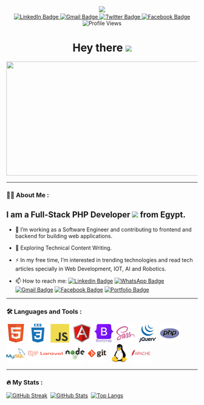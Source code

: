 <div id="header" align="center">
  <img src="https://media.giphy.com/media/jdPMeyv9rn0hZHh8n9/giphy.gif" width="300"/>
</div>

<div id="badges" align="center">
  <a href="https://www.linkedin.com/in/ahmedhafez247/">
    <img src="https://img.shields.io/badge/LinkedIn-blue?style=for-the-badge&logo=linkedin&logoColor=white" alt="LinkedIn Badge"/>
  </a>
  <a href="https://mail.google.com/mail/?view=cm&fs=1&to=ahmedhafezoffic@gmail.com">
    <img src="https://img.shields.io/badge/Gmail-D14836?style=for-the-badge&logo=gmail&logoColor=white" alt="Gmail Badge"/>
  </a>
  <a href="https://twitter.com/AhmedHa77264814">
    <img src="https://img.shields.io/badge/Twitter-blue?style=for-the-badge&logo=twitter&logoColor=white" alt="Twitter Badge"/>
  </a>
  <a href="https://www.facebook.com/profile.php?id=100005116839262">
    <img src="https://img.shields.io/badge/Facebook-1877F2?style=for-the-badge&logo=facebook&logoColor=white" alt="Facebook Badge"/>
  </a>
</div>
<div align="center">
   <img src="https://komarev.com/ghpvc/?username=AhmedHafez7-Eng&style=flat-square&color=blue" alt="Profile Views" />
</div>

<h1 align="center">
  Hey there
  <img src="https://media.giphy.com/media/hvRJCLFzcasrR4ia7z/giphy.gif" width="30px"/>
</h1>

<!---
================ About Me Section ====================
--->

<div align="center">
  <img src="https://media.giphy.com/media/f3iwJFOVOwuy7K6FFw/giphy.gif" width="600" height="300"/>
</div>

---

### :man_technologist: About Me :
## I am a Full-Stack PHP Developer <img src="https://media.giphy.com/media/WUlplcMpOCEmTGBtBW/giphy.gif" width="30"> from Egypt.

- :telescope: I’m working as a Software Engineer and contributing to frontend and backend for building web applications.

- :seedling: Exploring Technical Content Writing.

- :zap: In my free time, I’m interested in trending technologies and read tech articles specially in Web Development, IOT, AI and Robotics.

- :mailbox: How to reach me:  [![Linkedin Badge](https://img.shields.io/badge/-LinkedIn-blue?style=flat&logo=Linkedin&logoColor=white)](https://www.linkedin.com/in/ahmedhafez247/)
[![WhatsApp Badge](https://img.shields.io/badge/-WhatsApp-green?style=flat&logo=WhatsApp&logoColor=white)](https://wa.me/+201010495597)
[![Gmail Badge](https://img.shields.io/badge/-Gmail-red?style=flat&logo=Gmail&logoColor=white)](https://mail.google.com/mail/?view=cm&fs=1&to=ahmedhafezoffic@gmail.com)
[![Facebook Badge](https://img.shields.io/badge/-Facebook-blue?style=flat&logo=Facebook&logoColor=white)](https://www.facebook.com/profile.php?id=100005116839262)
[![Portfolio Badge](https://img.shields.io/badge/-Portfolio-gold?style=flat&logo=Worldwide&logoColor=white)](https://ahmedhafezoffic.netlify.app/)


<!---
================ Languages & Tools Section ====================
--->

---

### :hammer_and_wrench: Languages and Tools :
<div>
  <img src="https://github.com/devicons/devicon/blob/master/icons/html5/html5-original.svg" title="HTML5" alt="HTML" width="50" height="50"/>&nbsp;
  <img src="https://github.com/devicons/devicon/blob/master/icons/css3/css3-plain-wordmark.svg"  title="CSS3" alt="CSS" width="50" height="50"/>&nbsp;
  <img src="https://github.com/devicons/devicon/blob/master/icons/javascript/javascript-original.svg" title="JavaScript" alt="JavaScript" width="50" height="50"/>&nbsp;
  <img src="https://github.com/devicons/devicon/blob/master/icons/angularjs/angularjs-original.svg" title="Angular" alt="Angular" width="50" height="50"/>&nbsp;
  <img src="https://github.com/devicons/devicon/blob/master/icons/bootstrap/bootstrap-original-wordmark.svg" title="Bootstrap" alt="Bootstrap" width="50" height="50"/>&nbsp;
  <img src="https://github.com/devicons/devicon/blob/master/icons/sass/sass-original.svg" title="SASS" alt="SASS" width="50" height="50"/>&nbsp;
  <img src="https://github.com/devicons/devicon/blob/master/icons/jquery/jquery-original-wordmark.svg" title="JQuery" alt="JQuery" width="50" height="50"/>&nbsp;
  <img src="https://github.com/devicons/devicon/blob/master/icons/php/php-original.svg" title="PHP" alt="PHP" width="50" height="50"/>&nbsp;
  <img src="https://github.com/devicons/devicon/blob/master/icons/mysql/mysql-original-wordmark.svg" title="MySQL" alt="MySQL" width="50" height="50"/>&nbsp;
  <img src="https://github.com/devicons/devicon/blob/master/icons/laravel/laravel-original-wordmark.svg" title="Laravel" alt="Laravel" width="90" height="50"/>&nbsp;
  <img src="https://github.com/devicons/devicon/blob/master/icons/nodejs/nodejs-original-wordmark.svg" title="NodeJS" alt="NodeJS" width="50" height="50"/>&nbsp;
  <img src="https://github.com/devicons/devicon/blob/master/icons/git/git-original-wordmark.svg" title="Git" alt="Git" width="50" height="50"/>&nbsp;
  <img src="https://github.com/devicons/devicon/blob/master/icons/linux/linux-original.svg" title="Linux" alt="Linux" width="50" height="50"/>&nbsp;
  <img src="https://github.com/devicons/devicon/blob/master/icons/apache/apache-plain-wordmark.svg" title="Apache" alt="Apache" width="50" height="50"/>
</div>

<!---
================ Stats Section ====================
--->

---

### :fire: My Stats :

[![GitHub Streak](http://github-readme-streak-stats.herokuapp.com?user=AhmedHafez7-Eng&theme=dark&background=000000)](https://git.io/streak-stats)&nbsp;
[![GitHub Stats](https://github-readme-stats.vercel.app/api?username=AhmedHafez7-Eng&layout=compact&theme=vision-friendly-dark&show_icons=true&locale=en)](https://github.com/anuraghazra/github-readme-stats)&nbsp;
[![Top Langs](https://github-readme-stats.vercel.app/api/top-langs/?username=AhmedHafez7-Eng&layout=compact&theme=vision-friendly-dark)](https://github.com/anuraghazra/github-readme-stats)


<!---
AhmedHafez7-Eng/AhmedHafez7-Eng is a ✨ special ✨ repository because its `README.md` (this file) appears on your GitHub profile.
You can click the Preview link to take a look at your changes.
--->
